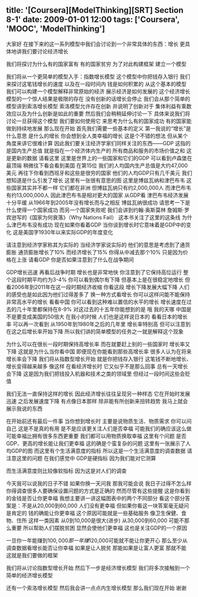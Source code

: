 title: '[Coursera][ModelThinking][SRT] Section 8-1'
date: 2009-01-01 12:00
tags: ['Coursera', 'MOOC', 'ModelThinking']
---

大家好 在接下来的这一系列模型中我们会讨论到一个非常具体的东西：增长
更具体地讲我们要讨论经济增长

我们将探讨为什么有的国家富有 有的国家贫穷
为了对此构建框架 建立一个模型

我们将从一个更简单的模型入手：指数增长模型
这个模型中你把钱存入银行 我们来探讨这笔钱增长的速度
以及在一段时间内 钱是如何积累的 从这个基本的模型 
我们可以构建一个模型解释非常原始的经济
展示经济是如何发展的
这个经济增长模型的一个惊人结果是极限的存在
没有创新的话增长会停止
我们会从那个简单的模型讲到索洛增长模型 
索洛模型允许存在创新 并说明了创新对于
集体利益有乘数效应以及为什么创新是如此的重要
然后我们会稍稍延伸讨论一下 
具体来说我们将讨论一旦获得这个模型 我们要如何使用它
来思考为什么有的国家成功 有的国家能做到持续地发展
那么现在开始 首先我们需要一些基本的定义
第一我说的“增长”是什么意思 是什么的增长
你会想到全人类幸福的增长 这是个不错的想法
但从某个角度来讲它很难计算
因此我们要关注经济学家们同样关注的东西——GDP
这指的是国内生产总值 就是指在一个经济体内生产的
所有商品和服务的市场价值之和 这是更新的数据
请看这里 这里是世界上的一些国家和它们的GDP 
可以看到卢森堡在最顶端 稍微往下看会看到美国
在第15位 我们的人均国内生产总值是大约47,000美元
再往下你看到西班牙和这些是很穷的国家
他们的人均GDP只有几千美元
我们想知道是什么引发了增长 
这里有一张很有意思的图 这里是博兹瓦纳和津巴布韦
这些国家其实并不都一样 它们都在非洲
但博兹瓦纳只有约2,000,000人
而津巴布韦有约13,000,000人
因此津巴布韦是相对更大的国家
从GDP看 津巴布韦经济发展十分平缓
从1966年到2005年没有增长而与之相反 
博兹瓦纳很成功 请思考一下是什么使得一个国家成功
而另一个国家失败呢 我们会讲到约翰·奥斯莫林
詹姆斯·罗宾逊写的《国家为何衰落》（Why Nations Fail）
这本书关注了这里的这条线
为什么津巴布韦没有成功
现在如果你看着GDP 当你谈到增长时它意味着是GDP中的变化
这是美国字1930年以来实际GDP的年度变化

请注意到经济学家称其为实际的 当经济学家说实际的 
他们的意思是考虑到了通货膨胀 通货膨胀增长了10%
而经济增长了15% 你得从中减去那个10% 只是因为价格在上涨
请看GDP 你是否如果注意到了什么在战争期间

GDP增长迅速 再看后战争时期 增长也是非常地快
你注意到了它保持高位运行 整个这段时期平均约为3-4%
你可以看到偶尔有下降
但基本上是在很稳定地增长
但看2006年到2011年在这一段时期经济收缩
你看这段 增长下降发展大幅下降
人们的感受也是如此因为他们过得差多了
换一种方式看增长 你可以这样问能不能保持非常高水平的增长
看看中国 你可以看到这种难以置信的水平的增长
增长速度在过去的几十年里都保持在8-9%
对这过去的十五年你能想到的是 哦 我的天哪
中国是不是要变成美国的50倍大 在我小的时候
人们也是这样说日本的 看看日本的增长率
可以再一次看到 从1950年到1980年之后的几年里
增长率特别高 但可以注意到在这之后增长率开始下降
所以我们讲的简单模型的任务之一就是解释这个现象
 
为什么可以在很长一段时期保持高增长率
而在就要赶上别的一些国家时 增长率又下降
这就是为什么当你看中国 即便现在你能看到那些高增长率
很多人认为在将来增长率会下降
我们将从指数型增长开始 就是你把钱存入银行
这笔钱不断地增长、增长变得越来越多 像这样
在看经济增长时 它又似乎不是那么回事
总有一天增长会下降
这是因为我们把钱投入机器和技术之类的领域里
但经过一段时间这些会贬值

我们无法一直保持这样的增长
因此经济增长往往呈现另一种样态
它在开始时发展迅速 之后发展速度下降 有点像日本那样
除非能有所创新来扭转趋势 我马上就会展示我说的东西 

在开始前还有最后一件事
当你想到增长时 主要是说物质生活、物质需求
你可以问自己 这是不是真的有用 是不是应该更关注人们是否幸福
可能我们的确应该这么做 可能幸福比拥有很多东西更重要
我们都可以用物质换取幸福
这里有个问题 是否GDP、更高的增长能让我们更幸福
这的确是个蛮复杂的问题 这里有一张展示了人均GDP的图
而这里有个生活满意度的指标 所以这是一个生活满意度的调查数据
请注意这里的问题 在我们感觉中
GDP是硬指标 因为我们能对它测算

而生活满意度则比较像软指标 因为这是对人们的调查

今天我可以说我的日子不错 如果你换一天问我
那我可能会说 我日子过得不怎么样
你得调查很多人要确保设置问题的方式是正确的
然而尽管有这些提醒 这是你看到的金钱是否让你更幸福
我想主要讲一讲这幅图表中的两个不同部分
看这个部分答案是：不是从20,000到60,000 人们没有更幸福
但如果你看这一块答案毫无疑问是肯定的
钱的确能让你更幸福 这个原因可能就是一些基础服务
像卫生保健、食物、住所 这样一类因素
从0到10,000是很大(进步) 从30,000到60,000
可能不那么重要 所以帮助人们摆脱贫困
显然会使他们更幸福 这也是关注GDP的一个原因

一旦你一年能赚到$100,000 那一年赚$120,000可能就不能让你更开心
那么至少从调查数据看增长能否让你幸福
如果是让人脱贫 那能如果是让富人更富 那就不能
这就是我们要做的框架

我们将从讨论指数型增长开始 然后下一步是经济增长模型
我们将多次接触到一个简单的经济增长模型

还有一个索洛增长模型 然后我会讲一点点内生增长模型
那么我们现在开始 谢谢